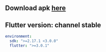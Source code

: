 
 









## Download apk [here](https://nightly.link/hoc081098/node-auth-flutter-BLoC-pattern-RxDart/workflows/flutter/master/app.zip)

## Flutter version: channel stable

```yaml
environment:
  sdk: ">=2.17.1 <3.0.0"
  flutter: ">=3.0.1"
```


